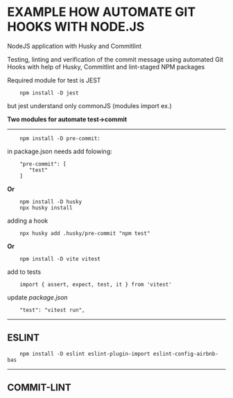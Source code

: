 # EXAMPLE HOW AUTOMATE GIT HOOKS WITH NODE.JS
NodeJS application with Husky and Commitlint

Testing, linting and verification of the commit message using automated  Git Hooks with help of Husky, Commitlint and lint-staged NPM packages

Required module for test is JEST
```
    npm install -D jest
```
but jest understand only commonJS (modules import ex.)

__Two modules for automate test->commit__
***
```
    npm install -D pre-commit:
```
in package.json needs add folowing:
```
    "pre-commit": [
       "test"
    ]
```
__Or__
```
    npm install -D husky
    npx husky install
```

adding a hook
```
    npx husky add .husky/pre-commit "npm test"
```

__Or__
```
    npm install -D vite vitest
```
add to tests 

```
    import { assert, expect, test, it } from 'vitest'
```

update _package.json_

```
    "test": "vitest run",
```

***

## ESLINT
```
    npm install -D eslint eslint-plugin-import eslint-config-airbnb-bas
```
***

## COMMIT-LINT